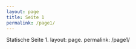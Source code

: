 ```yaml
---
layout: page
title: Seite 1
permalink: /page1/
---
```

  <div class="entry">
    Statische Seite 1. layout: page. permalink: /page1/
  </div>

